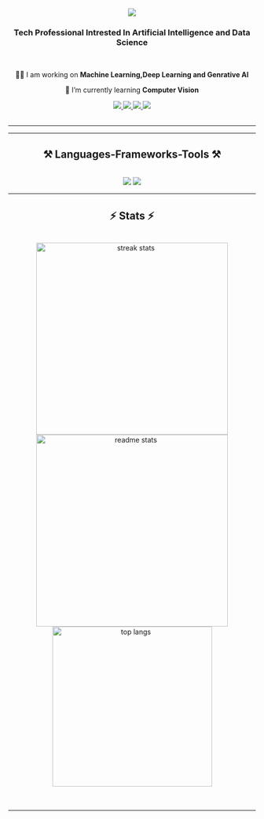<h1 align="center">
    <img src="https://readme-typing-svg.herokuapp.com/?font=Righteous&size=35&center=true&vCenter=true&width=500&height=70&duration=3000&lines=Hello+There!+👋;+I'm+Vigneshwaran!;" />
</h1>

<h3 align="center">Tech Professional Intrested In Artificial Intelligence and Data Science</h3>

<br/>

<div align="center">
 
 👨‍💻 I am working on **Machine Learning,Deep Learning and Genrative AI**
 
 🌱 I’m currently learning **Computer Vision**

 </div>
 
<div align="center"> 
  <a href="mailto:arunkumar33322@gmail.com">
    <img src="https://img.shields.io/badge/Gmail-333333?style=for-the-badge&logo=gmail&logoColor=red" />
  </a>
  <a href="https://www.linkedin.com/in/https://www.linkedin.com/in/vigneshwaranit//" target="_blank">
    <img src="https://img.shields.io/badge/LinkedIn-0077B5?style=for-the-badge&logo=linkedin&logoColor=white" target="_blank" />
  </a>
    <a href="https://leetcode.com/u/user8100Hn/">
        <img src="https://img.shields.io/badge/Leetcode-333333?style=for-the-badge&logo=leetcode&logoColor=yellow"/>
    </a>
    <a href="https://huggingface.co/VIgnesh12">
        <img src="https://img.shields.io/badge/Huggingface-333333?style=for-the-badge&logo=huggingface&logoColor=yellow"/>        
    </a>
</div>




<br/>
<hr/>



 <hr/>
 
<h2 align="center">⚒️ Languages-Frameworks-Tools ⚒️</h2>
<br/>
<div align="center">
    <img src="https://skillicons.dev/icons?i=react,bootstrap,mui,html,css,vscode,github,figma,tailwind,git,r" />
    <img src="https://skillicons.dev/icons?i=nodejs,python,javascript,typescript,express,firebase,mongodb,c,java,nextjs,mysql,flask" /><br>
</div>


<hr/>

<h2 align="center">⚡ Stats ⚡</h2>
<br>
<div align=center>
   <img width=390 src="https://streak-stats.demolab.com/?user=RMKEC111722203119&count_private=true&theme=react&border_radius=10" alt="streak stats"/>
  <img width=390 src="https://github-readme-stats.vercel.app/api?username=RMKEC111722203119&count_private=true&show_icons=true&theme=react&rank_icon=github&border_radius=10" alt="readme stats" />
  <br/>
  <img width=325 align="center" src="https://github-readme-stats.vercel.app/api/top-langs/?username=RMKEC111722203119&hide=HTML&langs_count=8&layout=compact&theme=react&border_radius=10&size_weight=0.5&count_weight=0.5&exclude_repo=github-readme-stats" alt="top langs" />
</div>
<br/><br/>

<hr/>
